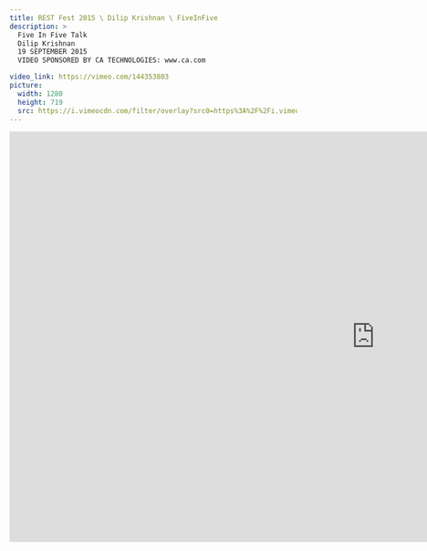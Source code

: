 ```yaml
---
title: REST Fest 2015 \ Dilip Krishnan \ FiveInFive
description: >
  Five In Five Talk
  Dilip Krishnan
  19 SEPTEMBER 2015
  VIDEO SPONSORED BY CA TECHNOLOGIES: www.ca.com

video_link: https://vimeo.com/144353803
picture:
  width: 1280
  height: 719
  src: https://i.vimeocdn.com/filter/overlay?src0=https%3A%2F%2Fi.vimeocdn.com%2Fvideo%2F542175217_1280x719.jpg&src1=http%3A%2F%2Ff.vimeocdn.com%2Fp%2Fimages%2Fcrawler_play.png
---
```

<iframe src="https://player.vimeo.com/video/144353803?title=0&byline=0&portrait=0&badge=0&autopause=0&player_id=0" width="1280" height="720" frameborder="0" title="REST Fest 2015 \ Dilip Krishnan \ FiveInFive" webkitallowfullscreen mozallowfullscreen allowfullscreen></iframe>